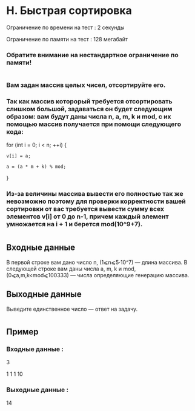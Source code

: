 # H. Быстрая сортировка
Ограничение по времени на тест : 2 секунды

Ограничение по памяти на тест : 128 мегабайт
### Обратите внимание на нестандартное ограничение по памяти!

#

### Вам задан массив целых чисел, отсортируйте его.

### Так как массив которорый требуется отсортировать слишком большой, задаваться он будет следующим образом: вам будут даны числа n, a, m, k и mod, с их помощью массив получается при помощи следующего кода:

for (int i = 0; i < n; ++i) {

    v[i] = a;

    a = (a * m + k) % mod;

}

### Из-за величины массива вывести его полностью так же невозможно поэтому для проверки корректности вашей сортировки от вас требуется вывести сумму всех элементов v[i] от 0 до n-1, причем каждый элемент умножается на i + 1 и берется mod(10^9+7).

#

## Входные данные
В первой строке вам дано число n, (1⩽n⩽5⋅10^7) — длина массива. В следующей строке вам даны числа a, m, k и mod, (0⩽a,m,k<mod⩽100333) — числа определяющие генерацию массива.

## Выходные данные
Выведите единственное число — ответ на задачу.

#

## Пример

### Входные данные :
3

1 1 1 10
### Выходные данные :
14